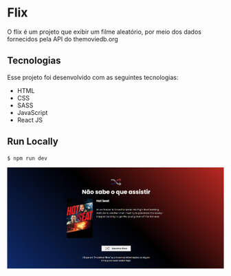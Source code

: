 # Flix
O flix é um projeto que exibir um filme aleatório, por meio dos dados fornecidos pela API do themoviedb.org<br>

## Tecnologias

Esse projeto foi desenvolvido com as seguintes tecnologias:

- HTML
- CSS
- SASS
- JavaScript
- React JS<br>
## Run Locally

~~~bash
$ npm run dev
~~~


![GitHub Logo](src/assets/images/print.png)
